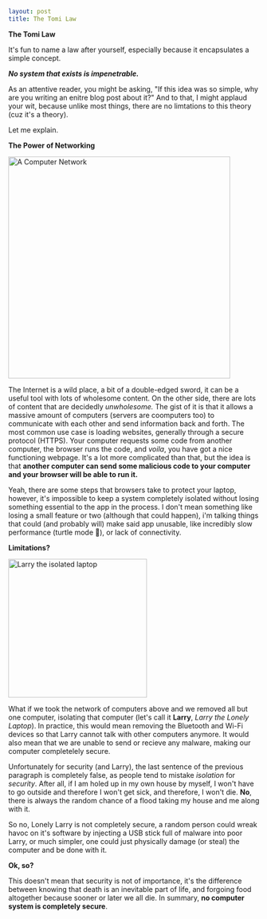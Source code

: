 ```yaml
layout: post
title: The Tomi Law
```

**The Tomi Law**

It's fun to name a law after yourself, especially because it encapsulates a simple concept.

**_No system that exists is impenetrable._**

As an attentive reader, you might be asking, "If this idea was so simple, why are you writing an enitre blog post about it?" And to that, I might applaud your wit, because unlike most things, there are no limtations to this theory (cuz it's a theory). 

Let me explain.

**The Power of Networking**

<img title="" src="https://i.ibb.co/svBLY6K/NETWORK-IMAGE.png" alt="A Computer Network" width="445">

The Internet is a wild place, a bit of a double-edged sword, it can be a useful tool with lots of wholesome content. On the other side, there are lots of content that are decidedly _unwholesome._ The gist of it is that it allows a massive amount of computers (servers are coomputers too) to communicate with each other and send information back and forth. The most common use case is loading websites, generally through a secure protocol (HTTPS). Your computer requests some code from another computer, the browser runs the code, and _voila_, you have got a nice functioning webpage. It's a lot more complicated than that, but the idea is that **another computer can send some malicious code to your computer and your browser will be able to run it.**

Yeah, there are some steps that browsers take to protect your laptop, however, it's impossible to keep a system completely isolated without losing something essential to the app in the process. I don't mean something like losing a small feature or two (although that could happen), i'm talking things that could (and probably will) make said app unusable, like incredibly slow performance (turtle mode 🐢), or lack of connectivity.

**Limitations?**

<img src="https://i.ibb.co/t2wfsNy/LARRY-THE-ISOLATED-LAPTOP.png" title="" alt="Larry the isolated laptop" width="278">

What if we took the network of computers above and we removed all but one computer, isolating that computer (let's call it **Larry**, *Larry the Lonely Laptop*). In practice, this would mean removing the Bluetooth and Wi-Fi devices so that Larry cannot talk with other computers anymore. It would also mean that we are unable to send or recieve any malware, making our computer completelely secure.

Unfortunately for security (and Larry), the last sentence of the previous paragraph is completely false, as people tend to mistake _isolation_ for _security_. After all, if I am holed up in my own house by myself, I won't have to go outside and therefore I won't get sick, and therefore, I won't die. **No**, there is always the random chance of a flood taking my house and me along with it.

So no, Lonely Larry is not completely secure, a random person could wreak havoc on it's software by injecting a USB stick full of malware into poor Larry, or much simpler, one could just physically damage (or steal) the computer and be done with it.



**Ok, so?**

This doesn't mean that security is not of importance, it's the difference between knowing that death is an inevitable part of life, and forgoing food altogether because sooner or later we all die. In summary, **no computer system is completely secure**.



